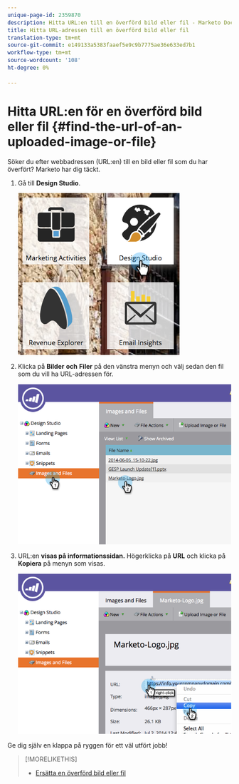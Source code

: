 ```yaml
---
unique-page-id: 2359870
description: Hitta URL:en till en överförd bild eller fil - Marketo Docs - produktdokumentation
title: Hitta URL-adressen till en överförd bild eller fil
translation-type: tm+mt
source-git-commit: e149133a5383faaef5e9c9b7775ae36e633ed7b1
workflow-type: tm+mt
source-wordcount: '108'
ht-degree: 0%

---
```



# Hitta URL:en för en överförd bild eller fil {#find-the-url-of-an-uploaded-image-or-file}

Söker du efter webbadressen (URL:en) till en bild eller fil som du har överfört? Marketo har dig täckt.

1. Gå till **Design Studio**.

   ![](assets/designstudio-4.png)

1. Klicka på **Bilder** **och** **Filer** på den vänstra menyn och välj sedan den fil som du vill ha URL-adressen för.

   ![](assets/image2014-9-25-14-3a47-3a53.png)

1. URL:en **visas på informationssidan.** Högerklicka på **URL** och klicka på **Kopiera** på menyn som visas.

   ![](assets/image2014-9-25-14-3a48-3a16.png)

Ge dig själv en klappa på ryggen för ett väl utfört jobb!

>[!MORELIKETHIS]
>
>* [Ersätta en överförd bild eller fil](replace-an-uploaded-image-or-file.md)

>



